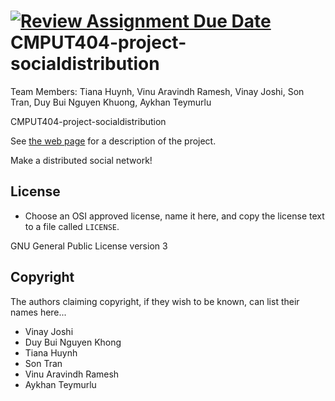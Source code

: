 [![Review Assignment Due Date](https://classroom.github.com/assets/deadline-readme-button-22041afd0340ce965d47ae6ef1cefeee28c7c493a6346c4f15d667ab976d596c.svg)](https://classroom.github.com/a/zUKWOP3z)
CMPUT404-project-socialdistribution
===================================
Team Members:
Tiana Huynh,
Vinu Aravindh Ramesh,
Vinay Joshi,
Son Tran,
Duy Bui Nguyen Khuong,
Aykhan Teymurlu

CMPUT404-project-socialdistribution

See [the web page](https://uofa-cmput404.github.io/general/project.html) for a description of the project.

Make a distributed social network!

## License

* Choose an OSI approved license, name it here, and copy the license text to a file called `LICENSE`.

GNU General Public License version 3

## Copyright

The authors claiming copyright, if they wish to be known, can list their names here...

* Vinay Joshi
* Duy Bui Nguyen Khong
* Tiana Huynh
* Son Tran
* Vinu Aravindh Ramesh
* Aykhan Teymurlu
